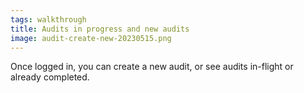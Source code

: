```yaml
---
tags: walkthrough
title: Audits in progress and new audits
image: audit-create-new-20230515.png
---
```


Once logged in, you can create a new audit, or see audits in-flight or already completed.